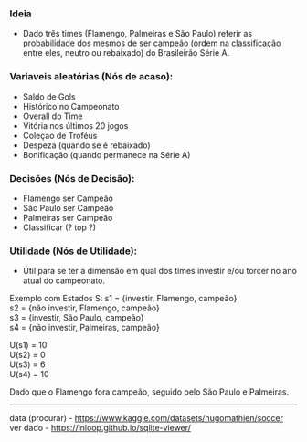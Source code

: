 ### Ideia
- Dado três times (Flamengo, Palmeiras e São Paulo) referir as probabilidade dos mesmos de ser campeão (ordem na classificação entre eles, neutro ou rebaixado) do Brasileirão Série A.

### Variaveis aleatórias (Nós de acaso):
- Saldo de Gols
- Histórico no Campeonato
- Overall do Time
- Vitória nos últimos 20 jogos
- Coleçao de Troféus
- Despeza (quando se é rebaixado)
- Bonificação (quando permanece na Série A)

### Decisões (Nós de Decisão):
- Flamengo ser Campeão
- São Paulo ser Campeão
- Palmeiras ser Campeão
- Classificar (? top ?)

### Utilidade (Nós de Utilidade):
 * Útil para se ter a dimensão em qual dos times investir e/ou torcer no ano atual do campeonato.

Exemplo com Estados S:
s1 = {investir, Flamengo, campeão} \
s2 = {não investir, Flamengo, campeão} \
s3 = {investir, São Paulo, campeão} \
s4 = {não investir, Palmeiras, campeão}

U(s1) = 10 \
U(s2) = 0 \
U(s3) = 6 \
U(s4) = 10

Dado que o Flamengo fora campeão, seguido pelo São Paulo e Palmeiras.

---
data (procurar) -
https://www.kaggle.com/datasets/hugomathien/soccer \
ver dado -
https://inloop.github.io/sqlite-viewer/
